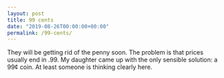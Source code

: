 ```yaml
---
layout: post
title: 99 cents
date: "2019-08-26T00:00:00+00:00"
permalink: /99-cents/
---
```


They will be getting rid of the penny soon. The problem is that prices usually end in .99. My daughter came up with the only sensible solution: a 99¢ coin. At least someone is thinking clearly here.
